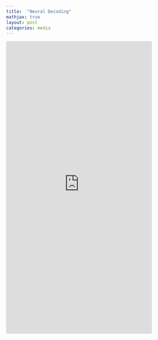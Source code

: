 ```yaml
---
title:  "Neural Decoding"
mathjax: true
layout: post
categories: media
---
```


<embed src="https://docs.google.com/viewer?url=${https://github.com/darin-momayezi/darin-momayezi.github.io/blob/5c0287c0a4ea9e61f958b711f64415ce12eb61ba/images/2023-10-15-ZeemanEffect.pdf}" type="application/pdf" width="400" height="800" />
